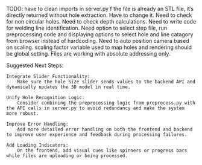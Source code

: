 TODO:
have to clean imports in server.py
f the file is already an STL file, it’s directly returned without hole extraction. Have to change it.
Need to check for non circular holes.
Need to check depth calculations. 
Need to write code for welding line identification.
Need option to select step file, run preprocessing code and displaying options to select hole and line catagory from browser  instead of hardcoding.
Need to auto position camera based on scaling.
scaling factor variable used to map holes and rendering should be global setting.
Files are working with absolute addressing only.


Suggested Next Steps:

    Integrate Slider Functionality:
        Make sure the hole size slider sends values to the backend API and dynamically updates the 3D model in real time.

    Unify Hole Recognition Logic:
        Consider combining the preprocessing logic from preprocess.py with the API calls in server.py to avoid redundancy and make the system more robust.

    Improve Error Handling:
        Add more detailed error handling on both the frontend and backend to improve user experience and feedback during processing failures.

    Add Loading Indicators:
        On the frontend, add visual cues like spinners or progress bars while files are uploading or being processed.